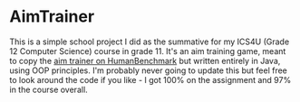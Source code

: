 # AimTrainer

This is a simple school project I did as the summative for my ICS4U (Grade 12 Computer Science) course in grade 11. It's an aim training game, meant to copy the [aim trainer on HumanBenchmark](https://humanbenchmark.com/tests/aim) but written entirely in Java, using OOP principles. I'm probably never going to update this but feel free to look around the code if you like - I got 100% on the assignment and 97% in the course overall.
